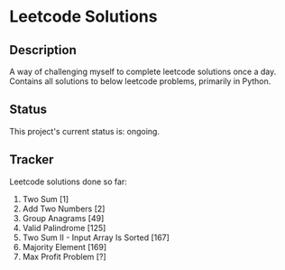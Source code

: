 # Leetcode Solutions

## Description
A way of challenging myself to complete leetcode solutions once a day. Contains all solutions to below leetcode problems, primarily in Python.

## Status
This project's current status is: ongoing.

## Tracker
Leetcode solutions done so far:
1. Two Sum [1]
2. Add Two Numbers [2]
3. Group Anagrams [49]
4. Valid Palindrome [125]
5. Two Sum II - Input Array Is Sorted [167]
6. Majority Element [169]
7. Max Profit Problem [?]